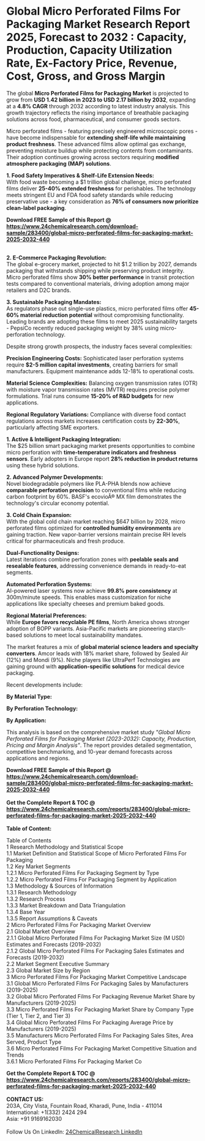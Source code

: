 <h1>Global Micro Perforated Films For Packaging Market Research Report 2025, Forecast to 2032 : Capacity, Production, Capacity Utilization Rate, Ex-Factory Price, Revenue, Cost, Gross, and Gross Margin</h1><p>The global <strong>Micro Perforated Films for Packaging Market</strong> is projected to grow from <strong>USD 1.42 billion in 2023 to USD 2.17 billion by 2032</strong>, expanding at a <strong>4.8% CAGR</strong> through 2032 according to latest industry analysis. This growth trajectory reflects the rising importance of breathable packaging solutions across food, pharmaceutical, and consumer goods sectors.</p><p>Micro perforated films - featuring precisely engineered microscopic pores - have become indispensable for <strong>extending shelf-life while maintaining product freshness</strong>. These advanced films allow optimal gas exchange, preventing moisture buildup while protecting contents from contaminants. Their adoption continues growing across sectors requiring <strong>modified atmosphere packaging (MAP) solutions</strong>.</p><p><strong>1. Food Safety Imperatives &amp; Shelf-Life Extension Needs:</strong><br>
With food waste becoming a $1 trillion global challenge, micro perforated films deliver <strong>25-40% extended freshness</strong> for perishables. The technology meets stringent EU and FDA food safety standards while reducing preservative use - a key consideration as <strong>76% of consumers now prioritize clean-label packaging</strong>.</p><div><b>Download FREE Sample of this Report @ 
            <a href="https://www.24chemicalresearch.com/download-sample/283400/global-micro-perforated-films-for-packaging-market-2025-2032-440">
            https://www.24chemicalresearch.com/download-sample/283400/global-micro-perforated-films-for-packaging-market-2025-2032-440</a></b></div><br><p><strong>2. E-Commerce Packaging Revolution:</strong><br>
The global e-grocery market, projected to hit $1.2 trillion by 2027, demands packaging that withstands shipping while preserving product integrity. Micro perforated films show <strong>30% better performance</strong> in transit protection tests compared to conventional materials, driving adoption among major retailers and D2C brands.</p><p><strong>3. Sustainable Packaging Mandates:</strong><br>
As regulators phase out single-use plastics, micro perforated films offer <strong>45-60% material reduction potential</strong> without compromising functionality. Leading brands are adopting these films to meet 2025 sustainability targets - PepsiCo recently reduced packaging weight by 38% using micro-perforation technology.</p><p>Despite strong growth prospects, the industry faces several complexities:</p><p><strong>Precision Engineering Costs:</strong> Sophisticated laser perforation systems require <strong>$2-5 million capital investments</strong>, creating barriers for small manufacturers. Equipment maintenance adds 12-18% to operational costs.</p><p><strong>Material Science Complexities:</strong> Balancing oxygen transmission rates (OTR) with moisture vapor transmission rates (MVTR) requires precise polymer formulations. Trial runs consume <strong>15-20% of R&amp;D budgets</strong> for new applications.</p><p><strong>Regional Regulatory Variations:</strong> Compliance with diverse food contact regulations across markets increases certification costs by <strong>22-30%</strong>, particularly affecting SME exporters.</p><p><strong>1. Active &amp; Intelligent Packaging Integration:</strong><br>
The $25 billion smart packaging market presents opportunities to combine micro perforation with <strong>time-temperature indicators and freshness sensors</strong>. Early adopters in Europe report <strong>28% reduction in product returns</strong> using these hybrid solutions.</p><p><strong>2. Advanced Polymer Developments:</strong><br>
Novel biodegradable polymers like PLA-PHA blends now achieve <strong>comparable perforation precision</strong> to conventional films while reducing carbon footprint by 60%. BASF's ecovioÂ® MX film demonstrates the technology's circular economy potential.</p><p><strong>3. Cold Chain Expansion:</strong><br>
With the global cold chain market reaching $647 billion by 2028, micro perforated films optimized for <strong>controlled humidity environments</strong> are gaining traction. New vapor-barrier versions maintain precise RH levels critical for pharmaceuticals and fresh produce.</p><p><strong>Dual-Functionality Designs:</strong><br>
	Latest iterations combine perforation zones with <strong>peelable seals and resealable features</strong>, addressing convenience demands in ready-to-eat segments.</p><p><strong>Automated Perforation Systems:</strong><br>
	AI-powered laser systems now achieve <strong>99.8% pore consistency</strong> at 300m/minute speeds. This enables mass customization for niche applications like specialty cheeses and premium baked goods.</p><p><strong>Regional Material Preferences:</strong><br>
	While <strong>Europe favors recyclable PE films</strong>, North America shows stronger adoption of BOPP variants. Asia-Pacific markets are pioneering starch-based solutions to meet local sustainability mandates.</p><p>The market features a mix of <strong>global material science leaders and specialty converters</strong>. Amcor leads with 18% market share, followed by Sealed Air (12%) and Mondi (9%). Niche players like UltraPerf Technologies are gaining ground with <strong>application-specific solutions</strong> for medical device packaging.</p><p>Recent developments include:</p><p><strong>By Material Type:</strong></p><p><strong>By Perforation Technology:</strong></p><p><strong>By Application:</strong></p><p>This analysis is based on the comprehensive market study <em>"Global Micro Perforated Films for Packaging Market (2023-2032): Capacity, Production, Pricing and Margin Analysis"</em>. The report provides detailed segmentation, competitive benchmarking, and 10-year demand forecasts across applications and regions.</p><div><b>Download FREE Sample of this Report @ 
            <a href="https://www.24chemicalresearch.com/download-sample/283400/global-micro-perforated-films-for-packaging-market-2025-2032-440">
            https://www.24chemicalresearch.com/download-sample/283400/global-micro-perforated-films-for-packaging-market-2025-2032-440</a></b></div><br><div><b>Get the Complete Report & TOC @ 
            <a href="https://www.24chemicalresearch.com/reports/283400/global-micro-perforated-films-for-packaging-market-2025-2032-440">
            https://www.24chemicalresearch.com/reports/283400/global-micro-perforated-films-for-packaging-market-2025-2032-440</a></b></div><br>
            <b>Table of Content:</b><p>Table of Contents<br />
1 Research Methodology and Statistical Scope<br />
1.1 Market Definition and Statistical Scope of Micro Perforated Films For Packaging<br />
1.2 Key Market Segments<br />
1.2.1 Micro Perforated Films For Packaging Segment by Type<br />
1.2.2 Micro Perforated Films For Packaging Segment by Application<br />
1.3 Methodology & Sources of Information<br />
1.3.1 Research Methodology<br />
1.3.2 Research Process<br />
1.3.3 Market Breakdown and Data Triangulation<br />
1.3.4 Base Year<br />
1.3.5 Report Assumptions & Caveats<br />
2 Micro Perforated Films For Packaging Market Overview<br />
2.1 Global Market Overview<br />
2.1.1 Global Micro Perforated Films For Packaging Market Size (M USD) Estimates and Forecasts (2019-2032)<br />
2.1.2 Global Micro Perforated Films For Packaging Sales Estimates and Forecasts (2019-2032)<br />
2.2 Market Segment Executive Summary<br />
2.3 Global Market Size by Region<br />
3 Micro Perforated Films For Packaging Market Competitive Landscape<br />
3.1 Global Micro Perforated Films For Packaging Sales by Manufacturers (2019-2025)<br />
3.2 Global Micro Perforated Films For Packaging Revenue Market Share by Manufacturers (2019-2025)<br />
3.3 Micro Perforated Films For Packaging Market Share by Company Type (Tier 1, Tier 2, and Tier 3)<br />
3.4 Global Micro Perforated Films For Packaging Average Price by Manufacturers (2019-2025)<br />
3.5 Manufacturers Micro Perforated Films For Packaging Sales Sites, Area Served, Product Type<br />
3.6 Micro Perforated Films For Packaging Market Competitive Situation and Trends<br />
3.6.1 Micro Perforated Films For Packaging Market Co</p><div><b>Get the Complete Report & TOC @ 
            <a href="https://www.24chemicalresearch.com/reports/283400/global-micro-perforated-films-for-packaging-market-2025-2032-440">
            https://www.24chemicalresearch.com/reports/283400/global-micro-perforated-films-for-packaging-market-2025-2032-440</a></b></div><br><b>CONTACT US:</b><br>
            203A, City Vista, Fountain Road, Kharadi, Pune, India - 411014<br>
            International: +1(332) 2424 294<br>
            Asia: +91 9169162030 <br><br>
            Follow Us On LinkedIn: <a href="https://www.linkedin.com/company/24chemicalresearch/">24ChemicalResearch LinkedIn</a>